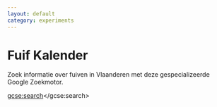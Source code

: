 ```yaml
---
layout: default
category: experiments
---
```


# Fuif Kalender

Zoek informatie over fuiven in Vlaanderen met deze gespecializeerde Google Zoekmotor.

<script>
  (function() {
    var cx = '018102371448396415528:5fiyks0lpb4';
    var gcse = document.createElement('script');
    gcse.type = 'text/javascript';
    gcse.async = true;
    gcse.src = (document.location.protocol == 'https:' ? 'https:' : 'http:') +
        '//www.google.com/cse/cse.js?cx=' + cx;
    var s = document.getElementsByTagName('script')[0];
    s.parentNode.insertBefore(gcse, s);
  })();
</script>
<gcse:search></gcse:search>
